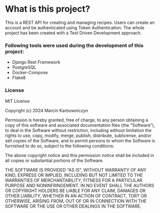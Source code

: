 # What is this project?

This is a REST API for creating and managing recipes. Users can create an account and be authenticated using Token Authentication. The whole project has been created with a
Test Driven Development approach.

### Following tools were used during the development of this project:

- Django Rest Framework
- PostgreSQL
- Docker-Compose
- Flake8

### License

MIT License

Copyright (c) 2024 Marcin Karbowniczyn

Permission is hereby granted, free of charge, to any person obtaining a copy
of this software and associated documentation files (the "Software"), to deal
in the Software without restriction, including without limitation the rights
to use, copy, modify, merge, publish, distribute, sublicense, and/or sell
copies of the Software, and to permit persons to whom the Software is
furnished to do so, subject to the following conditions:

The above copyright notice and this permission notice shall be included in all
copies or substantial portions of the Software.

THE SOFTWARE IS PROVIDED "AS IS", WITHOUT WARRANTY OF ANY KIND, EXPRESS OR
IMPLIED, INCLUDING BUT NOT LIMITED TO THE WARRANTIES OF MERCHANTABILITY,
FITNESS FOR A PARTICULAR PURPOSE AND NONINFRINGEMENT. IN NO EVENT SHALL THE
AUTHORS OR COPYRIGHT HOLDERS BE LIABLE FOR ANY CLAIM, DAMAGES OR OTHER
LIABILITY, WHETHER IN AN ACTION OF CONTRACT, TORT OR OTHERWISE, ARISING FROM,
OUT OF OR IN CONNECTION WITH THE SOFTWARE OR THE USE OR OTHER DEALINGS IN THE
SOFTWARE.
